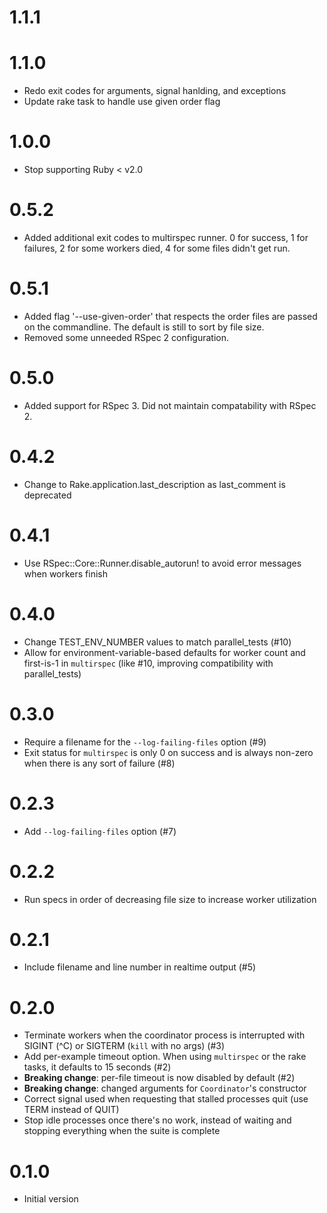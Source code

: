 # 1.1.1

# 1.1.0

* Redo exit codes for arguments, signal hanlding, and exceptions
* Update rake task to handle use given order flag

# 1.0.0

* Stop supporting Ruby < v2.0

# 0.5.2

* Added additional exit codes to multirspec runner. 0 for success, 1 for
  failures, 2 for some workers died, 4 for some files didn't get run.

# 0.5.1

* Added flag '--use-given-order' that respects the order files are passed on the
  commandline. The default is still to sort by file size.
* Removed some unneeded RSpec 2 configuration.

# 0.5.0

* Added support for RSpec 3. Did not maintain compatability with RSpec 2.

# 0.4.2

* Change to Rake.application.last_description as last_comment is deprecated

# 0.4.1

* Use RSpec::Core::Runner.disable_autorun! to avoid error messages when workers
  finish

# 0.4.0

* Change TEST_ENV_NUMBER values to match parallel_tests (#10)
* Allow for environment-variable-based defaults for worker count and first-is-1
  in `multirspec` (like #10, improving compatibility with parallel_tests)

# 0.3.0

* Require a filename for the `--log-failing-files` option (#9)
* Exit status for `multirspec` is only 0 on success and is always non-zero when
  there is any sort of failure (#8)

# 0.2.3

* Add `--log-failing-files` option (#7)

# 0.2.2

* Run specs in order of decreasing file size to increase worker utilization

# 0.2.1

* Include filename and line number in realtime output (#5)

# 0.2.0

* Terminate workers when the coordinator process is interrupted with SIGINT (^C)
  or SIGTERM (`kill` with no args) (#3)
* Add per-example timeout option. When using `multirspec` or the rake tasks, it
  defaults to 15 seconds (#2)
* **Breaking change**: per-file timeout is now disabled by default (#2)
* **Breaking change**: changed arguments for `Coordinator`'s constructor
* Correct signal used when requesting that stalled processes quit (use TERM
  instead of QUIT)
* Stop idle processes once there's no work, instead of waiting and stopping
  everything when the suite is complete

# 0.1.0

* Initial version
